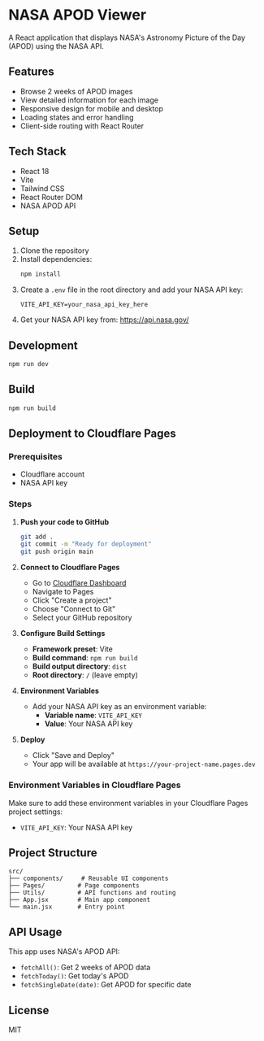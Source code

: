 # NASA APOD Viewer

A React application that displays NASA's Astronomy Picture of the Day (APOD) using the NASA API.

## Features

- Browse 2 weeks of APOD images
- View detailed information for each image
- Responsive design for mobile and desktop
- Loading states and error handling
- Client-side routing with React Router

## Tech Stack

- React 18
- Vite
- Tailwind CSS
- React Router DOM
- NASA APOD API

## Setup

1. Clone the repository
2. Install dependencies:
   ```bash
   npm install
   ```
3. Create a `.env` file in the root directory and add your NASA API key:
   ```
   VITE_API_KEY=your_nasa_api_key_here
   ```
4. Get your NASA API key from: https://api.nasa.gov/

## Development

```bash
npm run dev
```

## Build

```bash
npm run build
```

## Deployment to Cloudflare Pages

### Prerequisites
- Cloudflare account
- NASA API key

### Steps

1. **Push your code to GitHub**
   ```bash
   git add .
   git commit -m "Ready for deployment"
   git push origin main
   ```

2. **Connect to Cloudflare Pages**
   - Go to [Cloudflare Dashboard](https://dash.cloudflare.com/)
   - Navigate to Pages
   - Click "Create a project"
   - Choose "Connect to Git"
   - Select your GitHub repository

3. **Configure Build Settings**
   - **Framework preset**: Vite
   - **Build command**: `npm run build`
   - **Build output directory**: `dist`
   - **Root directory**: `/` (leave empty)

4. **Environment Variables**
   - Add your NASA API key as an environment variable:
     - **Variable name**: `VITE_API_KEY`
     - **Value**: Your NASA API key

5. **Deploy**
   - Click "Save and Deploy"
   - Your app will be available at `https://your-project-name.pages.dev`

### Environment Variables in Cloudflare Pages

Make sure to add these environment variables in your Cloudflare Pages project settings:

- `VITE_API_KEY`: Your NASA API key

## Project Structure

```
src/
├── components/     # Reusable UI components
├── Pages/         # Page components
├── Utils/         # API functions and routing
├── App.jsx        # Main app component
└── main.jsx       # Entry point
```

## API Usage

This app uses NASA's APOD API:
- `fetchAll()`: Get 2 weeks of APOD data
- `fetchToday()`: Get today's APOD
- `fetchSingleDate(date)`: Get APOD for specific date

## License

MIT
